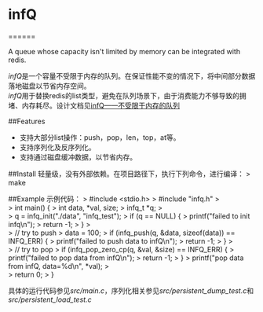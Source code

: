 # infQ
======

A queue whose capacity isn't limited by memory can be integrated with redis.


*infQ*是一个容量不受限于内存的队列。在保证性能不变的情况下，将中间部分数据落地磁盘以节省内存空间。    
*infQ*用于替换redis的list类型，避免在队列场景下，由于消费能力不够导致的拥堵、内存耗尽。设计文档见[infQ——不受限于内存的队列](http://blog.csdn.net/chosen0ne/article/details/50766895)


##Features
* 支持大部分list操作：push，pop，len，top，at等。
* 支持序列化及反序列化。
* 支持通过磁盘缓冲数据，以节省内存。


##Install
轻量级，没有外部依赖。在项目路径下，执行下列命令，进行编译：
    > make


##Example
示例代码：
    >   #include <stdio.h>
    >   #include "infq.h"
    >   
    >   int main() {
    >       int     data, *val, size;
    >       infq_t  *q;
    >       
    >       q = infq_init("./data", "infq_test");
    >       if (q == NULL) {
    >           printf("failed to init infq\n");
    >           return -1;
    >       }
    >       
    >       // try to push
    >       data = 100;
    >       if (infq_push(q, &data, sizeof(data)) == INFQ_ERR) {
    >           printf("failed to push data to infQ\n");
    >           return -1;
    >       }
    >       
    >       // try to pop
    >       if (infq_pop_zero_cp(q, &val, &size) == INFQ_ERR) {
    >           printf("failed to pop data from infQ\n");
    >           return -1;
    >       }
    >       printf("pop data from infQ, data=%d\n", *val);
    >       
    >       return 0;
    >   }


具体的运行代码参见*src/main.c*，序列化相关参见*src/persistent_dump_test.c*和*src/persistent_load_test.c*
